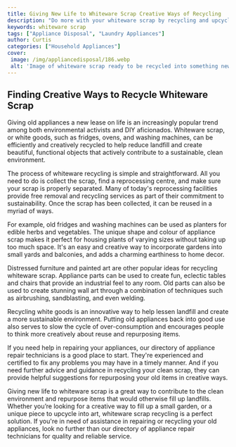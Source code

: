 ```yaml
---
title: Giving New Life to Whiteware Scrap Creative Ways of Recycling
description: "Do more with your whiteware scrap by recycling and upcycling it into unique items get creative with upcycling ideas for an eco-friendly and sustainable lifestyle"
keywords: whiteware scrap
tags: ["Appliance Disposal", "Laundry Appliances"]
author: Curtis
categories: ["Household Appliances"]
cover: 
 image: /img/appliancedisposal/186.webp
 alt: 'Image of whiteware scrap ready to be recycled into something new'
---
```

## Finding Creative Ways to Recycle Whiteware Scrap

Giving old appliances a new lease on life is an increasingly popular trend among both environmental activists and DIY aficionados. Whiteware scrap, or white goods, such as fridges, ovens, and washing machines, can be efficiently and creatively recycled to help reduce landfill and create beautiful, functional objects that actively contribute to a sustainable, clean environment.

The process of whiteware recycling is simple and straightforward. All you need to do is collect the scrap, find a reprocessing centre, and make sure your scrap is properly separated. Many of today's reprocessing facilities provide free removal and recycling services as part of their commitment to sustainability. Once the scrap has been collected, it can be reused in a myriad of ways.

For example, old fridges and washing machines can be used as planters for edible herbs and vegetables. The unique shape and colour of appliance scrap makes it perfect for housing plants of varying sizes without taking up too much space. It's an easy and creative way to incorporate gardens into small yards and balconies, and adds a charming earthiness to home decor.

Distressed furniture and painted art are other popular ideas for recycling whiteware scrap. Appliance parts can be used to create fun, eclectic tables and chairs that provide an industrial feel to any room. Old parts can also be used to create stunning wall art through a combination of techniques such as airbrushing, sandblasting, and even welding.

Recycling white goods is an innovative way to help lessen landfill and create a more sustainable environment. Putting old appliances back into good use also serves to slow the cycle of over-consumption and encourages people to think more creatively about reuse and repurposing items.

If you need help in repairing your appliances, our directory of appliance repair technicians is a good place to start. They're experienced and certified to fix any problems you may have in a timely manner. And if you need further advice and guidance in recycling your clean scrap, they can provide helpful suggestions for repurposing your old items in creative ways.

Giving new life to whiteware scrap is a great way to contribute to the clean environment and repurpose items that would otherwise fill up landfills. Whether you’re looking for a creative way to fill up a small garden, or a unique piece to upcycle into art, whiteware scrap recycling is a perfect solution. If you're in need of assistance in repairing or recycling your old appliances, look no further than our directory of appliance repair technicians for quality and reliable service.
